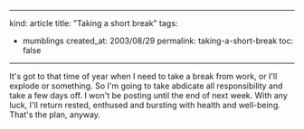 -----
kind: article
title: "Taking a short break"
tags:
- mumblings
created_at: 2003/08/29
permalink: taking-a-short-break
toc: false
-----

<p>It's got to that time of year when I need to take a break from work, or I'll explode or something. So I'm going to take abdicate all responsibility and take a few days off. I won't be posting until the end of next week. With any luck, I'll return rested, enthused and bursting with health and well-being. That's the plan, anyway.</p>

